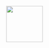 <div id="header" align="center">
  <img src="https://media.giphy.com/media/Ah3zHH7hvsSB2/giphy.gif" width="100"/>
</div>
